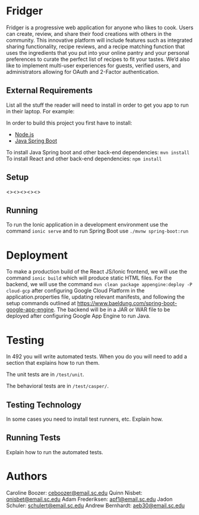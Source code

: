 # Fridger

Fridger is a progressive web application for anyone who likes to cook. Users can create, review, and share their food creations with others in the community. This innovative platform will include features such as integrated sharing functionality, recipe reviews, and a recipe matching function that uses the ingredients that you put into your online pantry and your personal preferences to curate the perfect list of recipes to fit your tastes. We’d also like to implement multi-user experiences for guests, verified users, and administrators allowing for OAuth and 2-Factor authentication.

## External Requirements

List all the stuff the reader will need to install in order to get you app to 
run in their laptop. For example:

In order to build this project you first have to install:

* [Node.js](https://nodejs.org/en/)
* [Java Spring Boot](https://spring.io/projects/spring-boot)

To install Java Spring boot and other back-end dependencies:
`mvn install`
To install React and other back-end dependencies:
`npm install`

## Setup

<><><><><>

## Running

To run the Ionic application in a development environment use the command `ionic serve` and to run Spring Boot use `./mvnw spring-boot:run`

# Deployment

To make a production build of the React JS/Ionic frontend, we will use the command `ionic build` which will produce static HTML files. For the backend, we will use the command `mvn clean package appengine:deploy -P cloud-gcp` after configuring Google Cloud Platform in the application.properties file, updating relevant manifests, and following the setup commands outlined at https://www.baeldung.com/spring-boot-google-app-engine. The backend will be in a JAR or WAR file to be deployed after configuring Google App Engine to run Java.

# Testing

In 492 you will write automated tests. When you do you will need to add a 
section that explains how to run them.

The unit tests are in `/test/unit`.

The behavioral tests are in `/test/casper/`.

## Testing Technology

In some cases you need to install test runners, etc. Explain how.

## Running Tests

Explain how to run the automated tests.

# Authors

Caroline Boozer: ceboozer@email.sc.edu
Quinn Nisbet: qnisbet@email.sc.edu
Adam Frederiksen: apf1@email.sc.edu
Jadon Schuler: schulert@email.sc.edu
Andrew Bernhardt: aeb30@email.sc.edu
